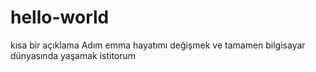 # hello-world
kısa bir açıklama
Adım emma
hayatımı değişmek ve tamamen bilgisayar dünyasında yaşamak istitorum

